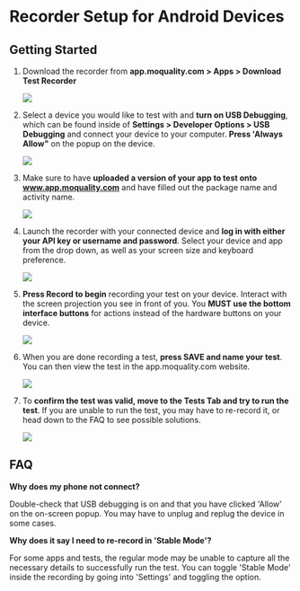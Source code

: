 # Recorder Setup for Android Devices

## Getting Started

1. Download the recorder from **app.moquality.com > Apps > Download Test Recorder**

    <img src="../android/download_test_recorder.png" style="max-width:600px;max-height:480px" />

2. Select a device you would like to test with and **turn on USB Debugging**, which can be found inside of **Settings > Developer Options > USB Debugging** and connect your device to your computer. **Press 'Always Allow"** on the popup on the device.

    <img src="../android/usb_debugging.png" style="max-width:600px;max-height:480px" />

3. Make sure to have **uploaded a version of your app to test onto www.app.moquality.com** and have filled out the package name and activity name.

    <img src="../android/package_name.png" style="max-width:600px;max-height:480px" />

4. Launch the recorder with your connected device and **log in with either your API key or username and password**. Select your device and app from the drop down, as well as your screen size and keyboard preference.

    <img src="../android/login.gif" style="max-width:600px;max-height:480px" />

5. **Press Record to begin** recording your test on your device. Interact with the screen projection you see in front of you. You **MUST use the bottom interface buttons** for actions instead of the hardware buttons on your device.

    <img src="../android/recording_demo.gif" style="max-width:600px;max-height:480px" />

6. When you are done recording a test, **press SAVE and name your test**. You can then view the test in the app.moquality.com website.

    <img src="../android/save_test.gif" style="max-width:600px;max-height:480px" />

7. To **confirm the test was valid, move to the Tests Tab and try to run the test**. If you are unable to run the test, you may have to re-record it, or head down to the FAQ to see possible solutions.

    <img src="../android/test_replay.gif" style="max-width:600px;max-height:480px" />

## FAQ

**Why does my phone not connect?**

Double-check that USB debugging is on and that you have clicked 'Allow' on the on-screen popup. You may have to unplug and replug the device in some cases.

**Why does it say I need to re-record in 'Stable Mode'?**

For some apps and tests, the regular mode may be unable to capture all the necessary details to successfully run the test. You can toggle 'Stable Mode' inside the recording by going into 'Settings' and toggling the option.
